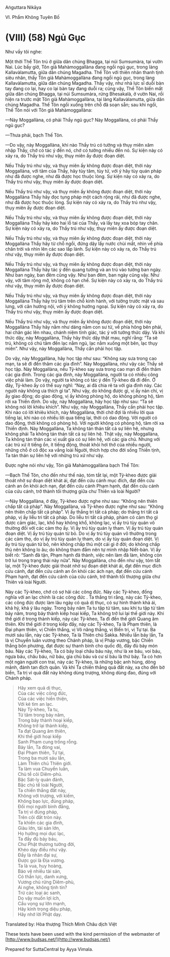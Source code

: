 Aṅguttara Nikāya

VI. Phẩm Không Tuyên Bố

# (VIII) (58) Ngủ Gục

Như vầy tôi nghe:

Một thời Thế Tôn trú ở giữa dân chúng Bhagga, tại núi Sumsumàra, tại vườn Nai. Lúc bấy giờ, Tôn giả Mahàmoggallàna đang ngồi ngủ gục, trong làng Kallavàlamutta, giữa dân chúng Magadha. Thế Tôn với thiên nhãn thanh tịnh siêu nhân, thấy Tôn giả Mahàmoggallàna đang ngồi ngủ gục, trong làng Kallavàlamutta, giữa dân chúng Magadha. Thấy vậy, như nhà lực sĩ duỗi bàn tay đang co lại, hay co lại bàn tay đang duỗi ra; cũng vậy, Thế Tôn biến mất giữa dân chúng Bhagga, tại núi Sumsumàra, rừng Bhesakalà, ở vườn Nai, rồi hiện ra trước mặt Tôn giả Mahàmoggallàna, tại làng Kallavàlamutta, giữa dân chúng Magadha. Thế Tôn ngồi xuống trên chỗ đã soạn sẵn; sau khi ngồi, Thế Tôn nói với Tôn giả Mahàmoggallàna:

—Này Moggallàna, có phải Thầy ngủ gục? Này Moggallàna, có phải Thầy ngủ gục?

—Thưa phải, bạch Thế Tôn.

—Do vậy, này Moggallàna, khi nào Thầy trú có tưởng và thụy miên xâm nhập Thầy, chớ có tác ý đến nó, chớ có tưởng nhiều đến nó. Sự kiện này có xảy ra, do Thầy trú như vậy, thụy miên ấy được đoạn diệt.

Nếu Thầy trú như vậy, và thụy miên ấy không được đoạn diệt, thời này Moggallàna, với tâm của Thầy, hãy tùy tâm, tùy tứ, với ý hãy tùy quán pháp như đã được nghe, như đã được học thuộc lòng. Sự kiện này có xảy ra, do Thầy trú như vậy, thụy miên ấy được đoạn diệt.

Nếu Thầy trú như vậy, và thụy miên ấy không được đoạn diệt, thời này Moggallàna Thầy hãy đọc tụng pháp một cách rộng rãi, như đã được nghe, như đã được học thuộc lòng. Sự kiện này có xảy ra, do Thầy trú như vậy, thụy miên ấy được đoạn diệt.

Nếu Thầy trú như vậy, và thụy miên ấy không được đoạn diệt, thời này Moggallàna Thầy hãy kéo hai lỗ tai của Thầy, và lấy tay xoa bóp tay chân. Sự kiện này có xảy ra, do Thầy trú như vậy, thụy miên ấy được đoạn diệt.

Nếu Thầy trú như vậy, và thụy miên ấy không được đoạn diệt, thời này Moggallàna Thầy hãy từ chỗ ngồi, đứng dậy lấy nước chùi mắt, nhìn về phía chân trời và nhìn lên các sao lấp lánh. Sự kiện này có xảy ra, do Thầy trú như vậy, thụy miên ấy được đoạn diệt.

Nếu Thầy trú như vậy, và thụy miên ấy không được đoạn diệt, thời này Moggallàna Thầy hãy tác ý đến quang tưởng và an trú vào tưởng ban ngày. Như ban ngày, ban đêm cũng vậy. Như ban đêm, ban ngày cũng vậy. Như vậy, với tâm rộng mở, không có hạn chế. Sự kiện này có xảy ra, do Thầy trú như vậy, thụy miên ấy được đoạn diệt.

Nếu Thầy trú như vậy, và thụy miên ấy không được đoạn diệt, thời này Moggallàna Thầy hãy trú tâm trên chỗ kinh hành, với tưởng trước mặt và sau lưng, với căn hướng nội, với ý không hướng ngoại. Sự kiện này có xảy ra, do Thầy trú như vậy, thụy miên ấy được đoạn diệt.

Nếu Thầy trú như vậy, và thụy miên ấy không được đoạn diệt, thời này Moggallàna Thầy hãy nằm như dáng nằm con sư tử, về phía hông bên phải, hai chân gác lên nhau, chánh niệm tỉnh giác, tác ý với tưởng thức dậy. Và khi thức dậy, này Moggallàna, Thầy hãy thức dậy thật mau, nghĩ rằng: “Ta sẽ trú, không có chú tâm đến lạc nằm ngủ, lạc nằm xuống một bên, lạc thụy miên”. Như vậy, này Moggallàna, Thầy cần phải học tập.

Do vậy, này Moggallàna, hãy học tập như sau: “Không say sưa trong cao mạn, ta sẽ đi đến thăm các gia đình”. Này Moggallàna, như vậy các Thầy sẽ học tập. Này Moggallàna, nếu Tỷ-kheo say sưa trong cao mạn đi đến thăm các gia đình. Trong các gia đình, này Moggallàna, người ta có nhiều công việc phải làm. Do vậy, người ta không có tác ý đến Tỷ-kheo đã đi đến. Ở đây, Tỷ-kheo ấy có thể suy nghĩ: “Nay, ai đã chia rẽ ta với gia đình này. Các người này không ưa thích gì ta”. Như vậy, do không được gì, vị ấy nản chí, vị ấy giao động; do giao động, vị ấy không phòng hộ, do không phòng hộ, tâm rời xa Thiền định. Do vậy, này Moggallàna, hãy học tập như sau: “Ta sẽ không nói lời khiêu khích”. Như vậy, này Moggallàna, Thầy cần phải học tập. Khi nào có lời khiêu khích, này Moggallàna, thời chờ đợi là nhiều lời qua tiếng lại, khi nào có nhiều lời qua tiếng lại, thời có dao động. Với người có dao động, thời không có phòng hộ. Với người không có phòng hộ, tâm rời xa Thiền định. Này Moggallàna, Ta không tán thán tất cả sự liên hệ, nhưng không phải Ta không tán thán tất cả sự liên hệ. Thật vậy, này Moggallàna, Ta không tán thán các vị xuất gia có sự liên hệ, với các gia chủ. Nhưng với các trú xứ ít tiếng ồn, ít tiếng động, thoát khỏi hơi thở của nhiều người, những chỗ ở cô độc xa vắng loài Người, thích hợp cho đời sống Thiền tịnh, Ta tán thán sự liên hệ với những trú xứ như vậy.

Ðược nghe nói như vậy, Tôn giả Mahàmoggallàna bạch Thế Tôn:

—Bạch Thế Tôn, cho đến như thế nào, tóm tắt lại, một Tỷ-kheo được giải thoát nhờ sự đoạn diệt khát ái, đạt đến cứu cánh mục đích, đạt đến cứu cánh an ổn khỏi ách nạn, đạt đến cứu cánh Phạm hạnh, đạt đến cứu cánh của cứu cánh, trở thành tối thượng giữa chư Thiên và loài Người?

—Này Moggallàna, ở đây, Tỷ-kheo được nghe như sau: “Không nên thiên chấp tất cả pháp”. Này Moggallàna, và Tỷ-kheo được nghe như sau: “Không nên thiên chấp tất cả pháp”. Vị ấy thắng tri tất cả pháp; do thắng tri tất cả pháp, vị ấy liễu tri tất cả pháp. Do liễu tri tất cả pháp, phàm có cảm thọ gì được cảm giác, lạc, khổ hay không khổ, không lạc, vị ấy trú tùy quán vô thường đối với các cảm thọ ấy. Vị ấy trú tùy quán ly tham. Vị ấy trú tùy quán đoạn diệt. Vị ấy trú tùy quán từ bỏ. Do vị ấy trú tùy quán vô thường trong các cảm thọ, do vị ấy trú tùy quán ly tham, do vị ấy tùy quán đoạn diệt. Vị ấy trú tùy quán từ bỏ, nên không chấp thủ một cái gì ở đời; do không chấp thủ nên không lo âu; do không tham đắm nên tự mình nhập Niết-bàn. Vị ấy biết rõ: “Sanh đã tận, Phạm hạnh đã thành, việc nên làm đã làm, không còn trở lui trong trạng thái này nữa”. Này Moggallàna, cho đến như vậy, tóm tắt lại, một Tỷ-kheo được giải thoát nhờ sự đoạn diệt khát ái, đạt đến mục đích cứu cánh, đạt đến cứu cánh an ổn khỏi các ách nạn, đạt đến cứu cánh Phạm hạnh, đạt đến cứu cánh của cứu cánh, trở thành tối thượng giữa chư Thiên và loài Người.

Này các Tỷ-kheo, chớ có sợ hãi các công đức. Này các Tỷ-kheo, đồng nghĩa với an lạc chính là các công đức . Ta thắng tri rằng, này các Tỷ-kheo, các công đức được làm lâu ngày có quả dị thục, có sự hình thành khả ái, khả hỷ, khả ý lâu ngày. Trong bảy năm Ta tu tập từ tâm, sau khi tu tập từ tâm bảy năm, trong bảy thành kiếp hoại kiếp, Ta không trở lui lại thế giới này. Khi thế giới ở trong thành kiếp, này các Tỷ-kheo, Ta đi đến thế giới Quang âm thiên. Khi thế giới ở trong kiếp đấy, này các Tỷ-kheo, Ta là Phạm thiên, là Ðại phạm thiên, vị Chiến thắng, vị Vô năng thắng, vị Biến tri, vị Tự tại. Ba mươi sáu lần, này các Tỷ-kheo, Ta là Thiên chủ Sakka. Nhiều lần bảy lần, Ta là vị Chuyển luân vương theo Chánh pháp, là vị Pháp vương, bậc Chiến thắng bốn phương, đạt được sự thanh bình cho quốc độ, đầy đủ bảy món báu. Này các Tỷ-kheo, Ta có bảy loại châu báu này, như là xe báu, voi báu, ngựa báu, châu báu, nữ báu, gia chủ báu và cư sĩ báu là thứ bảy. Ta có hơn một ngàn người con trai, này các Tỷ-kheo, là những bậc anh hùng, dõng mãnh, đánh tan địch quân. Và khi Ta chiến thắng quả đất này, xa cho đến bờ biển, Ta trị vì quả đất này không dùng trượng, không dùng đao, đúng với Chánh pháp.

> Hãy xem quả dị thục,  
> Của các việc công đức,  
> Của các việc hiền thiện,  
> Với kẻ tìm an lạc.  
> Này Tỷ-kheo, Ta tu,  
> Từ tâm trong bảy năm,  
> Trong bảy thành hoại kiếp,  
> Không trở lại thành kiếp,  
> Ta đạt Quang âm thiên,  
> Khi thế giới hoại kiếp  
> Sanh Phạm cung trống rỗng.  
> Bảy lần, Ta đóng vai,  
> Ðại Phạm thiên, Tự tại,  
> Trong ba mươi sáu lần,  
> Làm Thiên chủ Thiên giới.  
> Ta làm vua Chuyển luân,  
> Chủ tể cõi Diêm-phù.  
> Bậc Sát-ly quán đảnh,  
> Bậc chủ tể loài Người,  
> Ta chiến thắng đất này,  
> Không với trượng, với kiếm,  
> Không bạo lực, đúng pháp,  
> Ðối mọi người bình đẳng,  
> Ta trị vì đúng pháp,  
> Trên cõi đất tròn này.  
> Ta khiến các gia đình,  
> Giàu lớn, tài sản lớn,  
> Họ hưởng mọi dục lạc,  
> Ta đầy đủ bảy báu,  
> Chư Phật thương tưởng đời,  
> Khéo dạy điều như vậy.  
> Ðấy là nhân đại sự,  
> Ðược gọi là Ðịa vương.  
> Ta là vua, huy hoàng,  
> Bảo vệ nhiều tài sản,  
> Có thần lực, danh xưng,  
> Vương chủ rừng Diêm-phù,  
> Ai nghe, không tịnh tín?  
> Trừ các loại ác sanh,  
> Do vậy muốn lợi ích,  
> Cầu vọng sự lớn mạnh,  
> Hãy kính trọng diệu pháp,  
> Hãy nhớ lời Phật dạy.

Translated by: Hòa thượng Thích Minh Châu dịch Việt

These texts have been used with the kind permission of the webmaster of [http://www.budsas.net/](http://www.budsas.net/)

Prepared for SuttaCentral by Ayya Vimala.